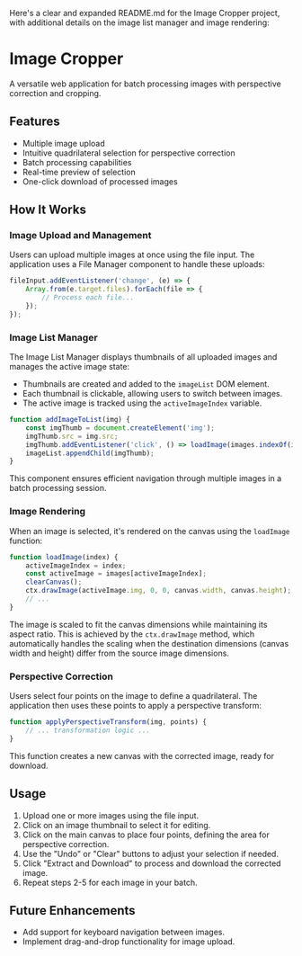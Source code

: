 Here's a clear and expanded README.md for the Image Cropper project, with additional details on the image list manager and image rendering:

# Image Cropper

A versatile web application for batch processing images with perspective correction and cropping.

## Features

- Multiple image upload
- Intuitive quadrilateral selection for perspective correction
- Batch processing capabilities
- Real-time preview of selection
- One-click download of processed images

## How It Works

### Image Upload and Management

Users can upload multiple images at once using the file input. The application uses a File Manager component to handle these uploads:

```javascript
fileInput.addEventListener('change', (e) => {
    Array.from(e.target.files).forEach(file => {
        // Process each file...
    });
});
```

### Image List Manager

The Image List Manager displays thumbnails of all uploaded images and manages the active image state:

- Thumbnails are created and added to the `imageList` DOM element.
- Each thumbnail is clickable, allowing users to switch between images.
- The active image is tracked using the `activeImageIndex` variable.

```javascript
function addImageToList(img) {
    const imgThumb = document.createElement('img');
    imgThumb.src = img.src;
    imgThumb.addEventListener('click', () => loadImage(images.indexOf(img)));
    imageList.appendChild(imgThumb);
}
```

This component ensures efficient navigation through multiple images in a batch processing session.

### Image Rendering

When an image is selected, it's rendered on the canvas using the `loadImage` function:

```javascript
function loadImage(index) {
    activeImageIndex = index;
    const activeImage = images[activeImageIndex];
    clearCanvas();
    ctx.drawImage(activeImage.img, 0, 0, canvas.width, canvas.height);
    // ...
}
```

The image is scaled to fit the canvas dimensions while maintaining its aspect ratio. This is achieved by the `ctx.drawImage` method, which automatically handles the scaling when the destination dimensions (canvas width and height) differ from the source image dimensions.

### Perspective Correction

Users select four points on the image to define a quadrilateral. The application then uses these points to apply a perspective transform:

```javascript
function applyPerspectiveTransform(img, points) {
    // ... transformation logic ...
}
```

This function creates a new canvas with the corrected image, ready for download.

## Usage

1. Upload one or more images using the file input.
2. Click on an image thumbnail to select it for editing.
3. Click on the main canvas to place four points, defining the area for perspective correction.
4. Use the "Undo" or "Clear" buttons to adjust your selection if needed.
5. Click "Extract and Download" to process and download the corrected image.
6. Repeat steps 2-5 for each image in your batch.

## Future Enhancements

- Add support for keyboard navigation between images.
- Implement drag-and-drop functionality for image upload.
